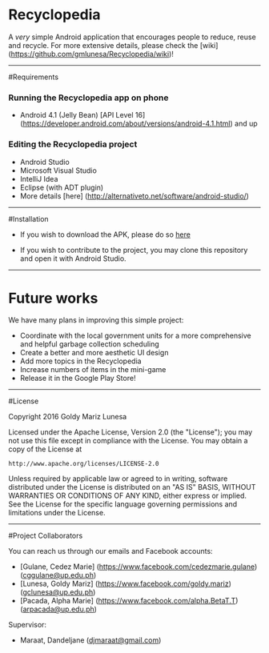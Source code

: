 # Recyclopedia
A *very* simple Android application that encourages people to reduce, reuse and recycle. For more extensive details, please check the [wiki] (https://github.com/gmlunesa/Recyclopedia/wiki)!

---
#Requirements

### Running the Recyclopedia app on phone
* Android 4.1 (Jelly Bean) [API Level 16] (https://developer.android.com/about/versions/android-4.1.html) and up

### Editing the Recyclopedia project
* Android Studio
* Microsoft Visual Studio
* IntelliJ Idea
* Eclipse (with ADT plugin)
* More details [here] (http://alternativeto.net/software/android-studio/)


---
#Installation

* If you wish to download the APK, please do so [here](https://drive.google.com/file/d/0B_-QDCq6fD-kSVlBTzlhWXJhSWs/view?usp=sharing)

* If you wish to contribute to the project, you may clone this repository and open it with Android Studio.

---
# Future works


We have many plans in improving this simple project:

* Coordinate with the local government units for a more comprehensive and helpful garbage collection scheduling
* Create a better and more aesthetic UI design
* Add more topics in the Recyclopedia
* Increase numbers of items in the mini-game
* Release it in the Google Play Store!

---
#License

Copyright 2016 Goldy Mariz Lunesa

Licensed under the Apache License, Version 2.0 (the "License");
you may not use this file except in compliance with the License.
You may obtain a copy of the License at

    http://www.apache.org/licenses/LICENSE-2.0

Unless required by applicable law or agreed to in writing, software
distributed under the License is distributed on an "AS IS" BASIS,
WITHOUT WARRANTIES OR CONDITIONS OF ANY KIND, either express or implied.
See the License for the specific language governing permissions and
limitations under the License.

---
#Project Collaborators

You can reach us through our emails and Facebook accounts:
* [Gulane, Cedez Marie] (https://www.facebook.com/cedezmarie.gulane) (cggulane@up.edu.ph)
* [Lunesa, Goldy Mariz] (https://www.facebook.com/goldy.mariz) (gclunesa@up.edu.ph)
* [Pacada, Alpha Marie] (https://www.facebook.com/alpha.BetaT.T) (arpacada@up.edu.ph)

Supervisor:
* Maraat, Dandeljane (djmaraat@gmail.com)






